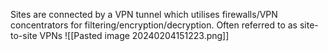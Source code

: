 Sites are connected by a VPN tunnel which utilises firewalls/VPN concentrators for filtering/encryption/decryption.
Often referred to as site-to-site VPNs
![[Pasted image 20240204151223.png]]